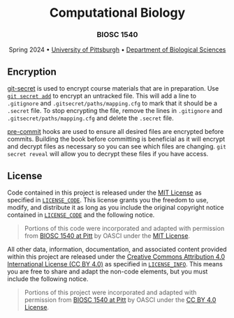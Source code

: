 <h1 align="center">Computational Biology</h1>

<h3 align="center">BIOSC 1540</h3>

<p align="center">
    Spring 2024 •
    <a href="https://www.pitt.edu/">University of Pittsburgh</a> •
    <a href="https://www.biology.pitt.edu/">Department of Biological Sciences</a>
</p>

## Encryption

[git-secret](https://github.com/sobolevn/git-secret) is used to encrypt course materials that are in preparation.
Use [`git secret add`](https://sobolevn.me/git-secret/git-secret-add) to encrypt an untracked file.
This will add a line to `.gitignore` and `.gitsecret/paths/mapping.cfg` to mark that it should be a `.secret` file.
To stop encrypting the file, remove the lines in `.gitignore` and `.gitsecret/paths/mapping.cfg` and delete the `.secret` file.

[pre-commit](https://pre-commit.com/) hooks are used to ensure all desired files are encrypted before commits.
Building the book before committing is beneficial as it will encrypt and decrypt files as necessary so you can see which files are changing.
`git secret reveal` will allow you to decrypt these files if you have access.

## License

Code contained in this project is released under the [MIT License](https://spdx.org/licenses/MIT.html) as specified in [`LICENSE_CODE`][license-code].
This license grants you the freedom to use, modify, and distribute it as long as you include the original copyright notice contained in [`LICENSE_CODE`][license-code] and the following notice.

> Portions of this code were incorporated and adapted with permission from [BIOSC 1540 at Pitt](https://github.com/oasci/pitt-biosc-1540-2024-spring) by OASCI under the [MIT License](https://github.com/oasci/pitt-biosc-1540-2024-spring/blob/main/LICENSE_code.md).

All other data, information, documentation, and associated content provided within this project are released under the [Creative Commons Attribution 4.0 International License (CC BY 4.0)](https://creativecommons.org/licenses/by/4.0/) as specified in [`LICENSE_INFO`][license-info].
This means you are free to share and adapt the non-code elements, but you must include the following notice.

> Portions of this project were incorporated and adapted with permission from [BIOSC 1540 at Pitt](https://github.com/oasci/pitt-biosc-1540-2024-spring) by OASCI under the [CC BY 4.0 License](https://github.com/oasci/pitt-biosc-1540-2024-spring/blob/main/LICENSE_INFO.md).

[license-code]: https://github.com/oasci/pitt-biosc-1540-2024-spring/blob/main/LICENSE_CODE.md
[license-info]: https://github.com/oasci/pitt-biosc-1540-2024-spring/blob/main/LICENSE_INFO.md

